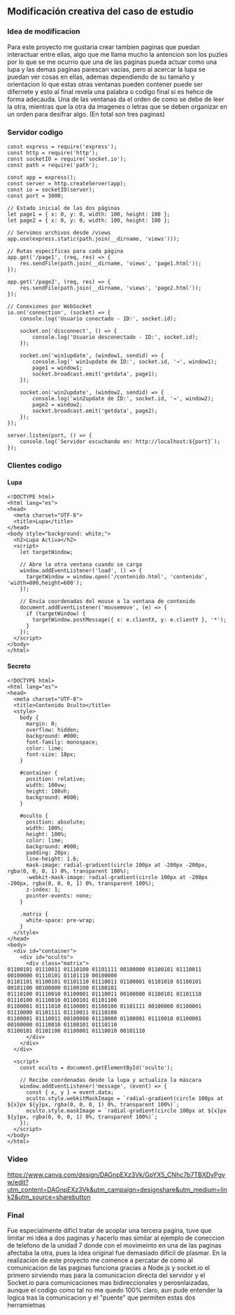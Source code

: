 ## Modificación creativa del caso de estudio

### Idea de modificacion
Para este proyecto me gustaria crear tambien paginas que puedan interactuar entre ellas, algo que me llama mucho la antencion son los puzles por lo que se me ocurrio que una de las paginas pueda actuar como una lupa y las demas paginas parescan vacias, pero al acercar la lupa se puedan ver cosas
en ellas, ademas dependiendo de su tamaño y orientacion lo que estas otras ventanas pueden contener puede ser difernete y esto al final revela una palabra o codigo final si es hehco de forma adecauda. Una de las ventanas da el orden de como se debe de leer la otra, mientras que la otra da
imagenes o letras que se deben organizar en un orden para desifrar algo. (En total son tres paginas) 

### Servidor codigo
    const express = require('express');
    const http = require('http');
    const socketIO = require('socket.io');
    const path = require('path');
    
    const app = express();
    const server = http.createServer(app); 
    const io = socketIO(server); 
    const port = 3000;
    
    // Estado inicial de las dos páginas
    let page1 = { x: 0, y: 0, width: 100, height: 100 };
    let page2 = { x: 0, y: 0, width: 100, height: 100 };
    
    // Servimos archivos desde /views
    app.use(express.static(path.join(__dirname, 'views')));
    
    // Rutas específicas para cada página
    app.get('/page1', (req, res) => {
        res.sendFile(path.join(__dirname, 'views', 'page1.html'));
    });
    
    app.get('/page2', (req, res) => {
        res.sendFile(path.join(__dirname, 'views', 'page2.html'));
    });
    
    // Conexiones por WebSocket
    io.on('connection', (socket) => {
        console.log('Usuario conectado - ID:', socket.id); 
    
        socket.on('disconnect', () => {
            console.log('Usuario desconectado - ID:', socket.id);
        });
    
        socket.on('win1update', (window1, sendid) => {
            console.log(' win1update de ID:', socket.id, '→', window1);
            page1 = window1;
            socket.broadcast.emit('getdata', page1);
        });
    
        socket.on('win2update', (window2, sendid) => {
            console.log('win2update de ID:', socket.id, '→', window2);
            page2 = window2;
            socket.broadcast.emit('getdata', page2);
        });
    });
    
    server.listen(port, () => {
        console.log(`Servidor escuchando en: http://localhost:${port}`);
    });


### Clientes codigo 

#### Lupa
    <!DOCTYPE html>
    <html lang="es">
    <head>
      <meta charset="UTF-8">
      <title>Lupa</title>
    </head>
    <body style="background: white;">
      <h2>Lupa Activa</h2>
      <script>
        let targetWindow;
    
        // Abre la otra ventana cuando se carga
        window.addEventListener('load', () => {
          targetWindow = window.open('/contenido.html', 'contenido', 'width=800,height=600');
        });
    
        // Envía coordenadas del mouse a la ventana de contenido
        document.addEventListener('mousemove', (e) => {
          if (targetWindow) {
            targetWindow.postMessage({ x: e.clientX, y: e.clientY }, '*');
          }
        });
      </script>
    </body>
    </html>
#### Secreto 
    <!DOCTYPE html>
    <html lang="es">
    <head>
      <meta charset="UTF-8">
      <title>Contenido Oculto</title>
      <style>
        body {
          margin: 0;
          overflow: hidden;
          background: #000;
          font-family: monospace;
          color: lime;
          font-size: 18px;
        }
    
        #container {
          position: relative;
          width: 100vw;
          height: 100vh;
          background: #000;
        }
    
        #oculto {
          position: absolute;
          width: 100%;
          height: 100%;
          color: lime;
          background: #000;
          padding: 20px;
          line-height: 1.6;
          mask-image: radial-gradient(circle 100px at -200px -200px, rgba(0, 0, 0, 1) 0%, transparent 100%);
          -webkit-mask-image: radial-gradient(circle 100px at -200px -200px, rgba(0, 0, 0, 1) 0%, transparent 100%);
          z-index: 1;
          pointer-events: none;
        }
    
        .matrix {
          white-space: pre-wrap;
        }
      </style>
    </head>
    <body>
      <div id="container">
        <div id="oculto">
          <div class="matrix">
    01100101 01110011 01110100 01101111 00100000 01100101 01110011 00100000 01110101 01101110 00100000
    01101101 01100101 01101110 01110011 01100001 01101010 01100101 00101100 00100000 01100100 01100101
    01110100 01110010 01100001 01110011 00100000 01100101 01101110 01110100 01110010 01100101 01101100
    01100001 01111010 01100001 01100100 01101111 00100000 01100001 01110000 01101111 01110011 01110100
    01100001 01110011 00100000 01110000 01100001 01110010 01100001 00100000 01110010 01100101 01110110
    01100101 01101100 01100001 01110010 00101110
          </div>
        </div>
      </div>
    
      <script>
        const oculto = document.getElementById('oculto');
    
        // Recibe coordenadas desde la lupa y actualiza la máscara
        window.addEventListener('message', (event) => {
          const { x, y } = event.data;
          oculto.style.webkitMaskImage = `radial-gradient(circle 100px at ${x}px ${y}px, rgba(0, 0, 0, 1) 0%, transparent 100%)`;
          oculto.style.maskImage = `radial-gradient(circle 100px at ${x}px ${y}px, rgba(0, 0, 0, 1) 0%, transparent 100%)`;
        });
      </script>
    </body>
    </html>

### Video
https://www.canva.com/design/DAGnpEXz3Vk/GpYX5_CNhc7b7TBXDvPgvw/edit?utm_content=DAGnpEXz3Vk&utm_campaign=designshare&utm_medium=link2&utm_source=sharebutton 
### Final 
Fue especialmente dificl tratar de acoplar una tercera pagina, tuve que limitar mi idea a dos paginas y hacerlo mas similar al ejemplo de coneccion de telefono de la unidad 7 donde con el movimeinto en una de las paginas afectaba la otra, pues la idea original fue demasiado dificil de plasmar. En la realizacion de este proyecto me comence a percatar de como al comunicacion de las paginas funciona gracias a Node.js y socket.io el primero sirviendo mas para la comunicacion directa del servidor y el Socket.io para comunicaciones mas bidireccionales y perosnlaizadas, aunque el codigo como tal no me quedo 100% claro, aun pude entender la logica tras la comunicacion y el "puente" que permiten estas dos herramietnas 
